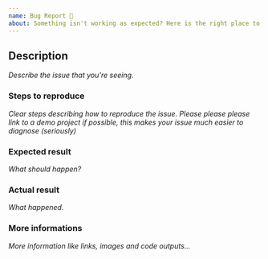```yaml
---
name: Bug Report 🐞
about: Something isn't working as expected? Here is the right place to report.
---
```


## Description
_Describe the issue that you're seeing._

### Steps to reproduce
_Clear steps describing how to reproduce the issue. Please please please link to a demo project if possible, this makes your issue much easier to diagnose (seriously)_

### Expected result
_What should happen?_

### Actual result
_What happened._

### More informations
_More information like links, images and code outputs..._